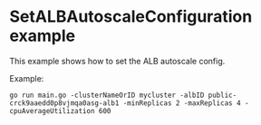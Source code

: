 # SetALBAutoscaleConfiguration example

This example shows how to set the ALB autoscale config.

Example: 

```
go run main.go -clusterNameOrID mycluster -albID public-crck9aaedd0p8vjmqa0asg-alb1 -minReplicas 2 -maxReplicas 4 -cpuAverageUtilization 600
```